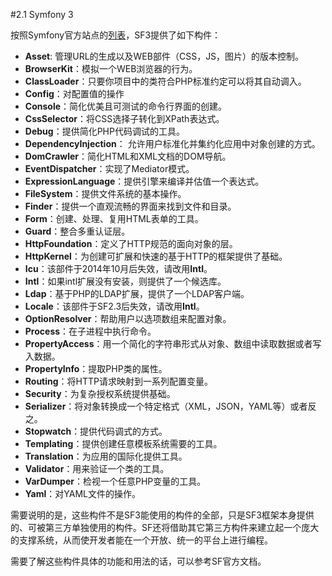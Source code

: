 #2.1 Symfony 3

按照Symfony官方站点的[列表](http://symfony.com/components)，SF3提供了如下构件：

* **Asset**: 管理URL的生成以及WEB部件（CSS，JS，图片）的版本控制。
* **BrowserKit**：模拟一个WEB浏览器的行为。
* **ClassLoader**：只要你项目中的类符合PHP标准约定可以将其自动调入。
* **Config**：对配置值的操作
* **Console**：简化优美且可测试的命令行界面的创建。
* **CssSelector**：将CSS选择子转化到XPath表达式。
* **Debug**：提供简化PHP代码调试的工具。
* **DependencyInjection**： 允许用户标准化并集约化应用中对象创建的方式。
* **DomCrawler**：简化HTML和XML文档的DOM导航。
* **EventDispatcher**：实现了Mediator模式。
* **ExpressionLanguage**：提供引擎来编译并估值一个表达式。
* **FileSystem**：提供文件系统的基本操作。
* **Finder**：提供一个直观流畅的界面来找到文件和目录。
* **Form**：创建、处理、复用HTML表单的工具。
* **Guard**：整合多重认证层。
* **HttpFoundation**：定义了HTTP规范的面向对象的层。
* **HttpKernel**：为创建可扩展和快速的基于HTTP的框架提供了基础。
* **Icu**：该部件于2014年10月后失效，请改用**Intl**。
* **Intl**：如果intl扩展没有安装，则提供了一个候选库。
* **Ldap**：基于PHP的LDAP扩展，提供了一个LDAP客户端。
* **Locale**：该部件于SF2.3后失效，请改用**Intl**。
* **OptionResolver**：帮助用户以选项数组来配置对象。
* **Process**：在子进程中执行命令。
* **PropertyAccess**：用一个简化的字符串形式从对象、数组中读取数据或者写入数据。
* **PropertyInfo**：提取PHP类的属性。
* **Routing**：将HTTP请求映射到一系列配置变量。
* **Security**：为复杂授权系统提供基础。
* **Serializer**：将对象转换成一个特定格式（XML，JSON，YAML等）或者反之。
* **Stopwatch**：提供代码调式的方式。
* **Templating**：提供创建任意模板系统需要的工具。
* **Translation**：为应用的国际化提供工具。
* **Validator**：用来验证一个类的工具。
* **VarDumper**：检视一个任意PHP变量的工具。
* **Yaml**：对YAML文件的操作。

需要说明的是，这些构件不是SF3能使用的构件的全部，只是SF3框架本身提供的、可被第三方单独使用的构件。SF还将借助其它第三方构件来建立起一个庞大的支撑系统，从而使开发者能在一个开放、统一的平台上进行编程。

需要了解这些构件具体的功能和用法的话，可以参考SF官方文档。